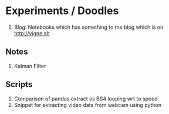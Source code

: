 # Experiments / Doodles

1. Blog: Notebooks which has something to me blog which is on http://vigne.sh

## Notes 

1. Kalman Filter

## Scripts

1. Comparison of pandas extract vs BS4 looping wrt to speed
2. Snippet for extracting video data from webcam using python

